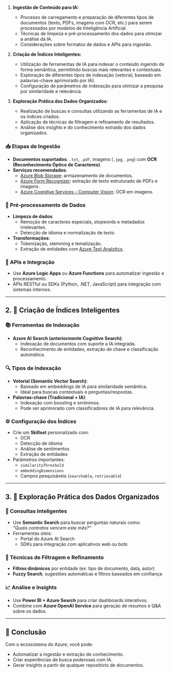 1.  **Ingestão de Conteúdo para IA:**
    * Processo de carregamento e preparação de diferentes tipos de documentos (texto, PDFs, imagens com OCR, etc.) para serem processados por modelos de Inteligência Artificial.
    * Técnicas de limpeza e pré-processamento dos dados para otimizar a análise da IA.
    * Considerações sobre formatos de dados e APIs para ingestão.

2.  **Criação de Índices Inteligentes:**
    * Utilização de ferramentas de IA para indexar o conteúdo ingerido de forma semântica, permitindo buscas mais relevantes e contextuais.
    * Exploração de diferentes tipos de indexação (vetorial, baseado em palavras-chave aprimorado por IA).
    * Configuração de parâmetros de indexação para otimizar a pesquisa por similaridade e relevância.

3.  **Exploração Prática dos Dados Organizados:**
    * Realização de buscas e consultas utilizando as ferramentas de IA e os índices criados.
    * Aplicação de técnicas de filtragem e refinamento de resultados.
    * Análise dos insights e do conhecimento extraído dos dados organizados.

### 📥 Etapas de Ingestão
- **Documentos suportados**: `.txt`, `.pdf`, imagens (`.jpg`, `.png`) com **OCR (Reconhecimento Óptico de Caracteres)**.
- **Serviços recomendados**:
  - [Azure Blob Storage](https://azure.microsoft.com/en-us/products/storage/blobs/): armazenamento de documentos.
  - [Azure Form Recognizer](https://learn.microsoft.com/en-us/azure/applied-ai-services/form-recognizer/overview): extração de texto estruturado de PDFs e imagens.
  - [Azure Cognitive Services – Computer Vision](https://learn.microsoft.com/en-us/azure/cognitive-services/computer-vision/): OCR em imagens.
### 🧼 Pré-processamento de Dados
- **Limpeza de dados**:
  - Remoção de caracteres especiais, stopwords e metadados irrelevantes.
  - Detecção de idioma e normalização de texto.
- **Transformações**:
  - Tokenização, stemming e lematização.
  - Extração de entidades com [Azure Text Analytics](https://learn.microsoft.com/en-us/azure/cognitive-services/text-analytics/).
### 🔗 APIs e Integração
- Use **Azure Logic Apps** ou **Azure Functions** para automatizar ingestão e processamento.
- APIs RESTful ou SDKs (Python, .NET, JavaScript) para integração com sistemas internos.

---

## 2. 🧠 Criação de Índices Inteligentes

### 📚 Ferramentas de Indexação
- **Azure AI Search (anteriormente Cognitive Search)**:
  - Indexação de documentos com suporte a IA integrada.
  - Reconhecimento de entidades, extração de chave e classificação automática.

### 🔍 Tipos de Indexação
- **Vetorial (Semantic Vector Search)**:
  - Baseado em embeddings de IA para similaridade semântica.
  - Ideal para buscas contextuais e perguntas/respostas.
- **Palavras-chave (Tradicional + IA)**:
  - Indexação com boosting e sinônimos.
  - Pode ser aprimorado com classificadores de IA para relevância.

### ⚙️ Configuração dos Índices
- Crie um **Skillset** personalizado com:
  - OCR
  - Detecção de idioma
  - Análise de sentimentos
  - Extração de entidades
- Parâmetros importantes:
  - `similarityThreshold`
  - `embeddingDimensions`
  - Campos pesquisáveis (`searchable`, `retrievable`)

---

## 3. 🔎 Exploração Prática dos Dados Organizados

### 🧭 Consultas Inteligentes
- Use **Semantic Search** para buscar perguntas naturais como:  
  *“Quais contratos vencem este mês?”*
- Ferramentas úteis:
  - Portal do Azure AI Search
  - SDKs para integração com aplicativos web ou bots

### 🧰 Técnicas de Filtragem e Refinamento
- **Filtros dinâmicos** por entidade (ex: tipo de documento, data, autor)
- **Fuzzy Search**, sugestões automáticas e filtros baseados em confiança

### 📈 Análise e Insights
- Use **Power BI + Azure Search** para criar dashboards interativos.
- Combine com **Azure OpenAI Service** para geração de resumos e Q&A sobre os dados.

---

## 📌 Conclusão

Com o ecossistema do Azure, você pode:
- Automatizar a ingestão e extração de conhecimento.
- Criar experiências de busca poderosas com IA.
- Gerar insights a partir de qualquer repositório de documentos.